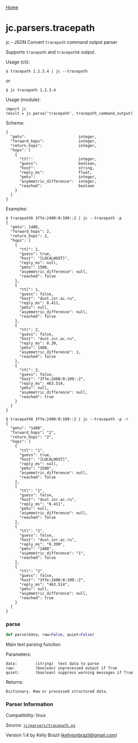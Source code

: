 [Home](https://kellyjonbrazil.github.io/jc/)
<a id="jc.parsers.tracepath"></a>

# jc.parsers.tracepath

jc - JSON Convert `tracepath` command output parser

Supports `tracepath` and `tracepath6` output.

Usage (cli):

    $ tracepath 1.2.3.4 | jc --tracepath

or

    $ jc tracepath 1.2.3.4

Usage (module):

    import jc
    result = jc.parse('tracepath', tracepath_command_output)

Schema:

    {
      "pmtu":                       integer,
      "forward_hops":               integer,
      "return_hops":                integer,
      "hops": [
        {
          "ttl":                    integer,
          "guess":                  boolean,
          "host":                   string,
          "reply_ms":               float,
          "pmtu":                   integer,
          "asymmetric_difference":  integer,
          "reached":                boolean
        }
      ]
    }

Examples:

    $ tracepath6 3ffe:2400:0:109::2 | jc --tracepath -p
    {
      "pmtu": 1480,
      "forward_hops": 2,
      "return_hops": 2,
      "hops": [
        {
          "ttl": 1,
          "guess": true,
          "host": "[LOCALHOST]",
          "reply_ms": null,
          "pmtu": 1500,
          "asymmetric_difference": null,
          "reached": false
        },
        {
          "ttl": 1,
          "guess": false,
          "host": "dust.inr.ac.ru",
          "reply_ms": 0.411,
          "pmtu": null,
          "asymmetric_difference": null,
          "reached": false
        },
        {
          "ttl": 2,
          "guess": false,
          "host": "dust.inr.ac.ru",
          "reply_ms": 0.39,
          "pmtu": 1480,
          "asymmetric_difference": 1,
          "reached": false
        },
        {
          "ttl": 2,
          "guess": false,
          "host": "3ffe:2400:0:109::2",
          "reply_ms": 463.514,
          "pmtu": null,
          "asymmetric_difference": null,
          "reached": true
        }
      ]
    }

    $ tracepath6 3ffe:2400:0:109::2 | jc --tracepath -p -r
    {
      "pmtu": "1480",
      "forward_hops": "2",
      "return_hops": "2",
      "hops": [
        {
          "ttl": "1",
          "guess": true,
          "host": "[LOCALHOST]",
          "reply_ms": null,
          "pmtu": "1500",
          "asymmetric_difference": null,
          "reached": false
        },
        {
          "ttl": "1",
          "guess": false,
          "host": "dust.inr.ac.ru",
          "reply_ms": "0.411",
          "pmtu": null,
          "asymmetric_difference": null,
          "reached": false
        },
        {
          "ttl": "2",
          "guess": false,
          "host": "dust.inr.ac.ru",
          "reply_ms": "0.390",
          "pmtu": "1480",
          "asymmetric_difference": "1",
          "reached": false
        },
        {
          "ttl": "2",
          "guess": false,
          "host": "3ffe:2400:0:109::2",
          "reply_ms": "463.514",
          "pmtu": null,
          "asymmetric_difference": null,
          "reached": true
        }
      ]
    }

<a id="jc.parsers.tracepath.parse"></a>

### parse

```python
def parse(data, raw=False, quiet=False)
```

Main text parsing function

Parameters:

    data:        (string)  text data to parse
    raw:         (boolean) unprocessed output if True
    quiet:       (boolean) suppress warning messages if True

Returns:

    Dictionary. Raw or processed structured data.

### Parser Information
Compatibility:  linux

Source: [`jc/parsers/tracepath.py`](https://github.com/kellyjonbrazil/jc/blob/master/jc/parsers/tracepath.py)

Version 1.4 by Kelly Brazil (kellyjonbrazil@gmail.com)
